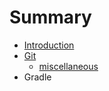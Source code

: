 # Summary

* [Introduction](README.md)
* [Git](notes/git/git.md)
   * [miscellaneous](miscellaneous.md)
* Gradle

